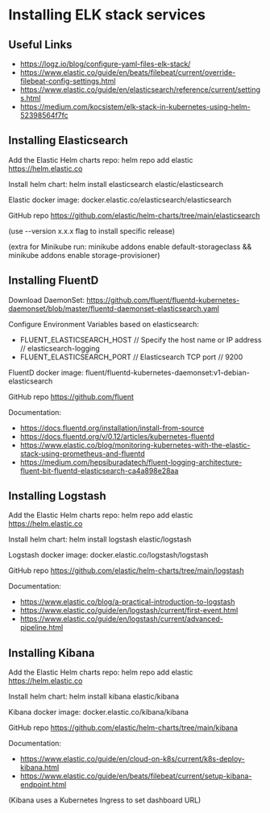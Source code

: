 # Installing ELK stack services

## Useful Links
- https://logz.io/blog/configure-yaml-files-elk-stack/
- https://www.elastic.co/guide/en/beats/filebeat/current/override-filebeat-config-settings.html
- https://www.elastic.co/guide/en/elasticsearch/reference/current/settings.html
- https://medium.com/kocsistem/elk-stack-in-kubernetes-using-helm-52398564f7fc

## Installing Elasticsearch
Add the Elastic Helm charts repo: helm repo add elastic https://helm.elastic.co

Install helm chart: helm install elasticsearch elastic/elasticsearch 

Elastic docker image: docker.elastic.co/elasticsearch/elasticsearch

GitHub repo https://github.com/elastic/helm-charts/tree/main/elasticsearch

(use --version x.x.x flag to install specific release)

(extra for Minikube run: minikube addons enable default-storageclass && minikube addons enable storage-provisioner)

## Installing FluentD
Download DaemonSet: https://github.com/fluent/fluentd-kubernetes-daemonset/blob/master/fluentd-daemonset-elasticsearch.yaml

Configure Environment Variables based on elasticsearch:
- FLUENT_ELASTICSEARCH_HOST // Specify the host name or IP address // elasticsearch-logging
- FLUENT_ELASTICSEARCH_PORT // Elasticsearch TCP port // 9200

FluentD docker image: fluent/fluentd-kubernetes-daemonset:v1-debian-elasticsearch

GitHub repo https://github.com/fluent

Documentation: 
- https://docs.fluentd.org/installation/install-from-source
- https://docs.fluentd.org/v/0.12/articles/kubernetes-fluentd 
- https://www.elastic.co/blog/monitoring-kubernetes-with-the-elastic-stack-using-prometheus-and-fluentd
- https://medium.com/hepsiburadatech/fluent-logging-architecture-fluent-bit-fluentd-elasticsearch-ca4a898e28aa

## Installing Logstash
Add the Elastic Helm charts repo: helm repo add elastic https://helm.elastic.co

Install helm chart: helm install logstash elastic/logstash

Logstash docker image: docker.elastic.co/logstash/logstash

GitHub repo https://github.com/elastic/helm-charts/tree/main/logstash

Documentation: 
- https://www.elastic.co/blog/a-practical-introduction-to-logstash
- https://www.elastic.co/guide/en/logstash/current/first-event.html
- https://www.elastic.co/guide/en/logstash/current/advanced-pipeline.html

## Installing Kibana
Add the Elastic Helm charts repo: helm repo add elastic https://helm.elastic.co

Install helm chart: helm install kibana elastic/kibana

Kibana docker image: docker.elastic.co/kibana/kibana

GitHub repo https://github.com/elastic/helm-charts/tree/main/kibana

Documentation: 
- https://www.elastic.co/guide/en/cloud-on-k8s/current/k8s-deploy-kibana.html
- https://www.elastic.co/guide/en/beats/filebeat/current/setup-kibana-endpoint.html

(Kibana uses a Kubernetes Ingress to set dashboard URL)

